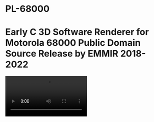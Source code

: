 # PL-68000
Early C 3D Software Renderer for Motorola 68000 Public Domain Source Release by EMMIR 2018-2022
================================================================================================

<video src='realtime.mp4' width=256/>

The code here is an early C implementation of PiSHi LE optimized for small/low power CPUs.
PiSHi LE is a subset of the integer-only 3D graphics library used
in King's Crook, a software rendered game.

================================================================================================
General Info:
================================================================================================

The code has been heavily optimized to run in real time on an 8 mHz Motorola 68000 CPU.

Please see the README on this repo for more info:
https://github.com/LMP88959/PL-EarlyC

================================================================================================
Feature List:
================================================================================================

- N-gon rendering (not limited to triangles)
- Flat polygon filling
- Affine texture mapped polygon filling
- Back face culling
- Immediate mode interface
- Code to generate a box
- Indexed (paletted) rendering

==============================================================================

YouTube channel and Discord server for my game King's Crook:

YouTube: https://www.youtube.com/c/LMP88

Discord: https://discord.gg/hdYctSmyQJ

